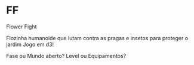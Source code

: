 # FF
Flower Fight

Flozinha humanoide que lutam contra as pragas e insetos para proteger o jardim
Jogo em d3!

Fase ou Mundo aberto?
Level ou Equipamentos?

